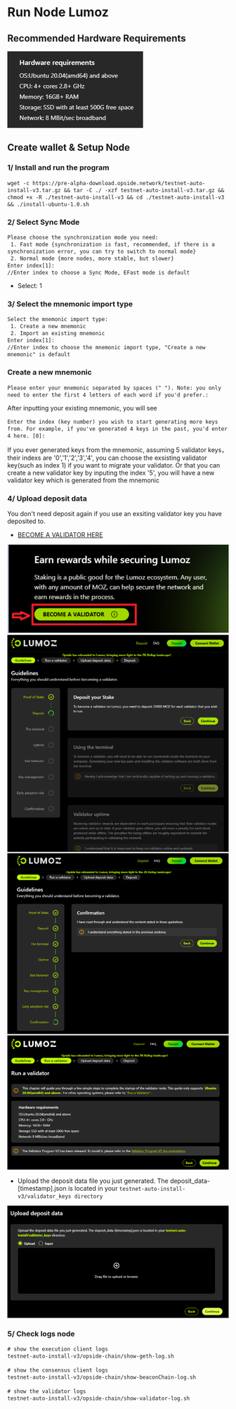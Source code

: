 # Run Node Lumoz

## Recommended Hardware Requirements 
![Alt text](image/image-5.png)
## Create wallet & Setup Node
### 1/ Install and run the program
```
wget -c https://pre-alpha-download.opside.network/testnet-auto-install-v3.tar.gz && tar -C ./ -xzf testnet-auto-install-v3.tar.gz && chmod +x -R ./testnet-auto-install-v3 && cd ./testnet-auto-install-v3 && ./install-ubuntu-1.0.sh
```
### 2/ Select Sync Mode
```
Please choose the synchronization mode you need: 
 1. Fast mode {synchronization is fast, recommended, if there is a synchronization error, you can try to switch to normal mode}
 2. Normal mode {more nodes, more stable, but slower}
Enter index[1]:
//Enter index to choose a Sync Mode, EFast mode is default
```
- Select: 1
### 3/ Select the mnemonic import type
```
Select the mnemonic import type: 
 1. Create a new mnemonic
 2. Import an existing mnemonic
Enter index[1]:
//Enter index to choose the mnemonic import type, "Create a new mnemonic" is default
```
### Create a new mnemonic
```
Please enter your mnemonic separated by spaces (" "). Note: you only need to enter the first 4 letters of each word if you'd prefer.:
```
After inputting your existing mnemonic, you will see
```
Enter the index (key number) you wish to start generating more keys from. For example, if you've generated 4 keys in the past, you'd enter 4 here. [0]:
```
If you ever generated keys from the mnemonic, assuming 5 validator keys，their indexs are '0','1','2','3','4', you can choose the exsisting validator key(such as index 1) if you want to migrate your validator. Or that you can create a new validator key by inputing the index '5', you will have a new validator key which is generated from the mnemonic
### 4/ Upload deposit data
You don't need deposit again if you use an exsiting validator key you have deposited to. 
- [BECOME A VALIDATOR HERE](https://lumoz.org/validator)

![Alt text](image/image.png)
![Alt text](image/image-1.png)
![Alt text](image/image-3.png)
![Alt text](image/image-6.png)
- Upload the deposit data file you just generated. The deposit_data-[timestamp].json is located in your `testnet-auto-install-v3/validator_keys directory`

![Alt text](image/image-7.png)

### 5/ Check logs node
```
# show the execution client logs
testnet-auto-install-v3/opside-chain/show-geth-log.sh

# show the consensus client logs
testnet-auto-install-v3/opside-chain/show-beaconChain-log.sh

# show the validator logs
testnet-auto-install-v3/opside-chain/show-validator-log.sh
```
